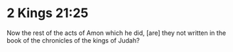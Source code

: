 # 2 Kings 21:25

Now the rest of the acts of Amon which he did, [are] they not written in the book of the chronicles of the kings of Judah?
